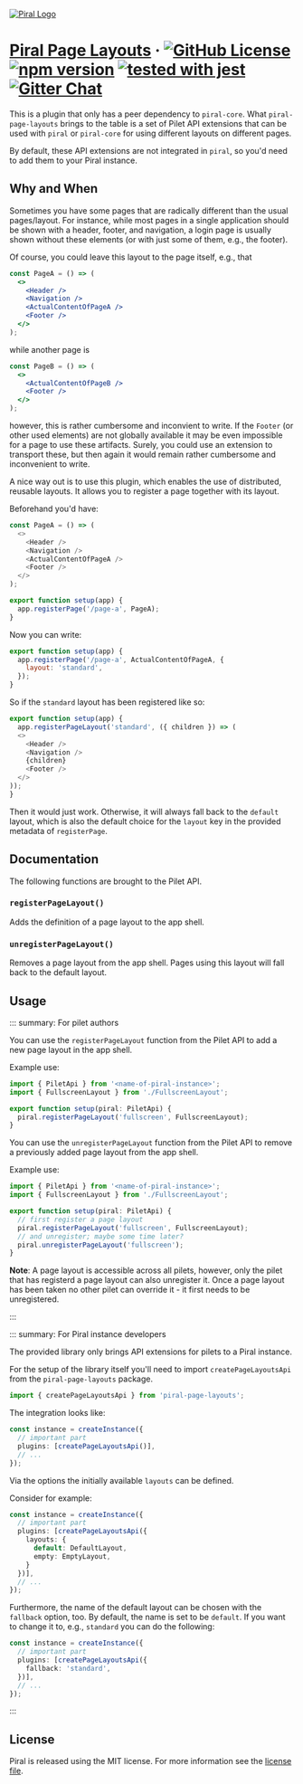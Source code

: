 [![Piral Logo](https://github.com/smapiot/piral/raw/main/docs/assets/logo.png)](https://piral.io)

# [Piral Page Layouts](https://piral.io) &middot; [![GitHub License](https://img.shields.io/badge/license-MIT-blue.svg)](https://github.com/smapiot/piral/blob/main/LICENSE) [![npm version](https://img.shields.io/npm/v/piral-page-layouts.svg?style=flat)](https://www.npmjs.com/package/piral-page-layouts) [![tested with jest](https://img.shields.io/badge/tested_with-jest-99424f.svg)](https://jestjs.io) [![Gitter Chat](https://badges.gitter.im/gitterHQ/gitter.png)](https://gitter.im/piral-io/community)

This is a plugin that only has a peer dependency to `piral-core`. What `piral-page-layouts` brings to the table is a set of Pilet API extensions that can be used with `piral` or `piral-core` for using different layouts on different pages.

By default, these API extensions are not integrated in `piral`, so you'd need to add them to your Piral instance.

## Why and When

Sometimes you have some pages that are radically different than the usual pages/layout. For instance, while most pages in a single application should be shown with a header, footer, and navigation, a login page is usually shown without these elements (or with just some of them, e.g., the footer).

Of course, you could leave this layout to the page itself, e.g., that

```jsx
const PageA = () => (
  <>
    <Header />
    <Navigation />
    <ActualContentOfPageA />
    <Footer />
  </>
);
```

while another page is

```jsx
const PageB = () => (
  <>
    <ActualContentOfPageB />
    <Footer />
  </>
);
```

however, this is rather cumbersome and inconvient to write. If the `Footer` (or other used elements) are not globally available it may be even impossible for a page to use these artifacts. Surely, you could use an extension to transport these, but then again it would remain rather cumbersome and inconvenient to write.

A nice way out is to use this plugin, which enables the use of distributed, reusable layouts. It allows you to register a page together with its layout.

Beforehand you'd have:

```js
const PageA = () => (
  <>
    <Header />
    <Navigation />
    <ActualContentOfPageA />
    <Footer />
  </>
);

export function setup(app) {
  app.registerPage('/page-a', PageA);
}
```

Now you can write:

```js
export function setup(app) {
  app.registerPage('/page-a', ActualContentOfPageA, {
    layout: 'standard',
  });
}
```

So if the `standard` layout has been registered like so:

```js
export function setup(app) {
  app.registerPageLayout('standard', ({ children }) => (
  <>
    <Header />
    <Navigation />
    {children}
    <Footer />
  </>
));
}
```

Then it would just work. Otherwise, it will always fall back to the `default` layout, which is also the default choice for the `layout` key in the provided metadata of `registerPage`.

## Documentation

The following functions are brought to the Pilet API.

### `registerPageLayout()`

Adds the definition of a page layout to the app shell.

### `unregisterPageLayout()`

Removes a page layout from the app shell. Pages using this layout will fall back to the default layout.

## Usage

::: summary: For pilet authors

You can use the `registerPageLayout` function from the Pilet API to add a new page layout in the app shell.

Example use:

```ts
import { PiletApi } from '<name-of-piral-instance>';
import { FullscreenLayout } from './FullscreenLayout';

export function setup(piral: PiletApi) {
  piral.registerPageLayout('fullscreen', FullscreenLayout);
}
```

You can use the `unregisterPageLayout` function from the Pilet API to remove a previously added page layout from the app shell.

Example use:

```ts
import { PiletApi } from '<name-of-piral-instance>';
import { FullscreenLayout } from './FullscreenLayout';

export function setup(piral: PiletApi) {
  // first register a page layout
  piral.registerPageLayout('fullscreen', FullscreenLayout);
  // and unregister; maybe some time later?
  piral.unregisterPageLayout('fullscreen');
}
```

**Note**: A page layout is accessible across all pilets, however, only the pilet that has registerd a page layout can also unregister it. Once a page layout has been taken no other pilet can override it - it first needs to be unregistered.

:::

::: summary: For Piral instance developers

The provided library only brings API extensions for pilets to a Piral instance.

For the setup of the library itself you'll need to import `createPageLayoutsApi` from the `piral-page-layouts` package.

```ts
import { createPageLayoutsApi } from 'piral-page-layouts';
```

The integration looks like:

```ts
const instance = createInstance({
  // important part
  plugins: [createPageLayoutsApi()],
  // ...
});
```

Via the options the initially available `layouts` can be defined.

Consider for example:

```ts
const instance = createInstance({
  // important part
  plugins: [createPageLayoutsApi({
    layouts: {
      default: DefaultLayout,
      empty: EmptyLayout,
    }
  })],
  // ...
});
```

Furthermore, the name of the default layout can be chosen with the `fallback` option, too. By default, the name is set to be `default`. If you want to change it to, e.g., `standard` you can do the following:

```ts
const instance = createInstance({
  // important part
  plugins: [createPageLayoutsApi({
    fallback: 'standard',
  })],
  // ...
});
```

:::

## License

Piral is released using the MIT license. For more information see the [license file](./LICENSE).
